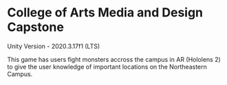 # College of Arts Media and Design Capstone

Unity Version - 2020.3.17f1 (LTS)

This game has users fight monsters accross the campus in AR (Hololens 2) to give the user knowledge of important locations on the Northeastern Campus.
